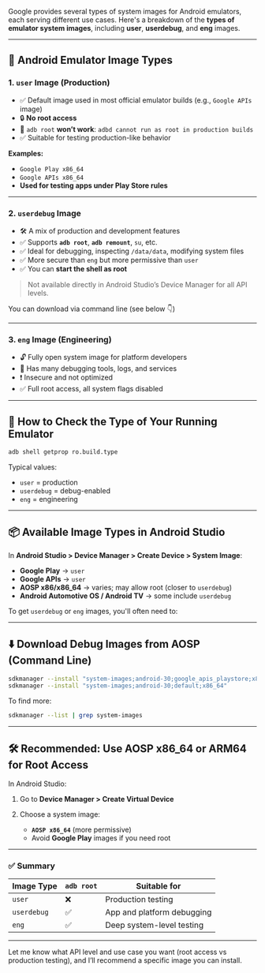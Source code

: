 Google provides several types of system images for Android emulators, each serving different use cases. Here's a breakdown of the **types of emulator system images**, including **user**, **userdebug**, and **eng** images.

---

## 🧩 Android Emulator Image Types

### 1. **`user` Image (Production)**

* ✅ Default image used in most official emulator builds (e.g., `Google APIs` image)
* 🔒 **No root access**
* 🚫 `adb root` **won’t work**: `adbd cannot run as root in production builds`
* ✅ Suitable for testing production-like behavior

**Examples:**

* `Google Play x86_64`
* `Google APIs x86_64`
* **Used for testing apps under Play Store rules**

---

### 2. **`userdebug` Image**

* 🛠 A mix of production and development features
* ✅ Supports **`adb root`**, **`adb remount`**, `su`, etc.
* ✅ Ideal for debugging, inspecting `/data/data`, modifying system files
* ✅ More secure than `eng` but more permissive than `user`
* ✅ You can **start the shell as root**

> Not available directly in Android Studio’s Device Manager for all API levels.

You can download via command line (see below 👇)

---

### 3. **`eng` Image (Engineering)**

* 🔓 Fully open system image for platform developers
* 🧪 Has many debugging tools, logs, and services
* ❗ Insecure and not optimized
* ✅ Full root access, all system flags disabled

---

## 🎯 How to Check the Type of Your Running Emulator

```bash
adb shell getprop ro.build.type
```

Typical values:

* `user` = production
* `userdebug` = debug-enabled
* `eng` = engineering

---

## 📦 Available Image Types in Android Studio

In **Android Studio > Device Manager > Create Device > System Image**:

* **Google Play** → `user`
* **Google APIs** → `user`
* **AOSP x86/x86\_64** → varies; may allow root (closer to `userdebug`)
* **Android Automotive OS / Android TV** → some include `userdebug`

To get `userdebug` or `eng` images, you'll often need to:

---

## ⬇️ Download Debug Images from AOSP (Command Line)

```bash
sdkmanager --install "system-images;android-30;google_apis_playstore;x86_64"
sdkmanager --install "system-images;android-30;default;x86_64"
```

To find more:

```bash
sdkmanager --list | grep system-images
```

---

## 🛠 Recommended: Use AOSP x86\_64 or ARM64 for Root Access

In Android Studio:

1. Go to **Device Manager > Create Virtual Device**
2. Choose a system image:

   * **`AOSP x86_64`** (more permissive)
   * Avoid **Google Play** images if you need root

---

### ✅ Summary

| Image Type  | `adb root` | Suitable for               |
| ----------- | ---------- | -------------------------- |
| `user`      | ❌          | Production testing         |
| `userdebug` | ✅          | App and platform debugging |
| `eng`       | ✅          | Deep system-level testing  |

---

Let me know what API level and use case you want (root access vs production testing), and I’ll recommend a specific image you can install.
